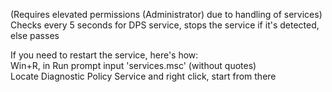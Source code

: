 (Requires elevated permissions (Administrator) due to handling of services)  
Checks every 5 seconds for DPS service, stops the service if it's detected, else passes  
  
If you need to restart the service, here's how:  
Win+R, in Run prompt input 'services.msc' (without quotes)  
Locate Diagnostic Policy Service and right click, start from there
 
